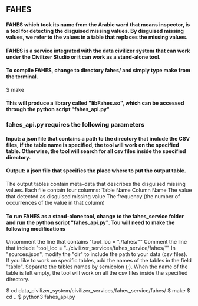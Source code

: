 ## FAHES
#### FAHES which took its name from the Arabic word that means inspector, is a tool for detecting the disguised missing values. By disguised missing values, we refer to the values in a table that replaces the missing values.
#### FAHES is a service integrated with the data civilizer system that can work under the Civilizer Studio or it can work as a stand-alone tool.
#### To compile FAHES, change to directory fahes/ and simply type make from the terminal. 
$ make
#### This will produce a library called "libFahes.so", which can be accessed through the python script "fahes_api.py"

### fahes_api.py requires the following parameters
#### Input: a json file that contains a path to the directory that include the CSV files, if the table name is specified, the tool will work on the specified table. Otherwise, the tool will search for all csv files inside the specified directory.

#### Output: a json file that specifies the place where to put the output table.

The output tables contain meta-data that describes the disguised missing values. Each file contain four columns:
Table Name
Column Name 
The value that detected as disguised missing value
The frequency (the number of occurrences of the value in that column)

#### To run FAHES as a stand-alone tool, change to the fahes_service folder and run the python script "fahes_api.py". Tou will need to make the following modifications
Uncomment the line that contains "tool_loc = "./fahes/""
Comment the line that include "tool_loc = "../civilizer_services/fahes_service/fahes/""
In "sources.json", modify the "dir" to include the path to your data (csv files). If you like to work on specific tables, add the names of the tables in the field "table". Separate the tables names by semicolon (;). When the name of the table is left empty, the tool will work on all the csv files inside the specified directory.

$ cd data_civilizer_system/civilizer_services/fahes_service/fahes/
$ make
$ cd ..
$ python3 fahes_api.py

